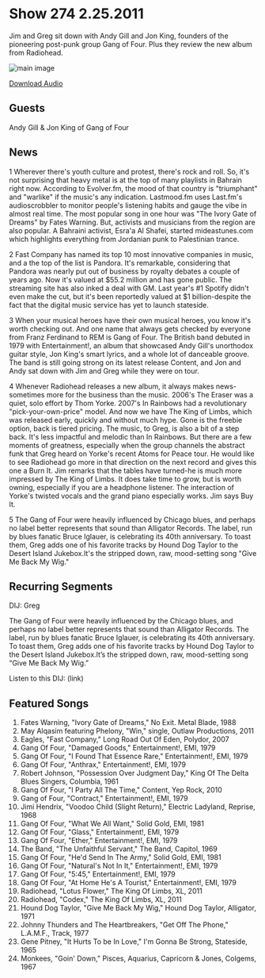 # Show 274 2.25.2011
Jim and Greg sit down with Andy Gill and Jon King, founders of the pioneering post-punk group Gang of Four. Plus they review the new album from Radiohead.

![main image](http://www.soundopinions.org/images/2011/gangoffour.jpg)

[Download Audio](http://audio.soundopinions.org/streams/2011/02/so_20110225.m3u)

## Guests
Andy Gill & Jon King of Gang of Four


## News
1 Wherever there's youth culture and protest, there's rock and roll. So, it's not surprising that heavy metal is at the top of many playlists in Bahrain right now. According to Evolver.fm, the mood of that country is "triumphant" and "warlike" if the music's any indication. Lastmood.fm uses Last.fm's audioscrobbler to monitor people's listening habits and gauge the vibe in almost real time. The most popular song in one hour was "The Ivory Gate of Dreams" by Fates Warning. But, activists and musicians from the region are also popular. A Bahraini activist, Esra'a Al Shafei, started mideastunes.com which highlights everything from Jordanian punk to Palestinian trance.

2 Fast Company has named its top 10 most innovative companies in music, and a the top of the list is Pandora. It's remarkable, considering that Pandora was nearly put out of business by royalty debates a couple of years ago. Now it's valued at $55.2 million and has gone public. The streaming site has also inked a deal with GM. Last year's #1 Spotify didn't even make the cut, but it's been reportedly valued at $1 billion-despite the fact that the digital music service has yet to launch stateside.

3 When your musical heroes have their own musical heroes, you know it's worth checking out. And one name that always gets checked by everyone from Franz Ferdinand to REM is Gang of Four. The British band debuted in 1979 with Entertainment!, an album that showcased Andy Gill's unorthodox guitar style, Jon King's smart lyrics, and a whole lot of danceable groove. The band is still going strong on its latest release Content, and Jon and Andy sat down with Jim and Greg while they were on tour.

4 Whenever Radiohead releases a new album, it always makes news-sometimes more for the business than the music. 2006's The Eraser was a quiet, solo effort by Thom Yorke. 2007's In Rainbows had a revolutionary "pick-your-own-price" model. And now we have The King of Limbs, which was released early, quickly and without much hype. Gone is the freebie option, back is tiered pricing. The music, to Greg, is also a bit of a step back. It's less impactful and melodic than In Rainbows. But there are a few moments of greatness, especially when the group channels the abstract funk that Greg heard on Yorke's recent Atoms for Peace tour. He would like to see Radiohead go more in that direction on the next record and gives this one a Burn It. Jim remarks that the tables have turned-he is much more impressed by The King of Limbs. It does take time to grow, but is worth owning, especially if you are a headphone listener. The interaction of Yorke's twisted vocals and the grand piano especially works. Jim says Buy It.

5 The Gang of Four were heavily influenced by Chicago blues, and perhaps no label better represents that sound than Alligator Records. The label, run by blues fanatic Bruce Iglauer, is celebrating its 40th anniversary. To toast them, Greg adds one of his favorite tracks by Hound Dog Taylor to the Desert Island Jukebox.It's the stripped down, raw, mood-setting song "Give Me Back My Wig."



## Recurring Segments
DIJ: Greg

The Gang of Four were heavily influenced by the Chicago blues, and perhaps no label better represents that sound than Alligator Records. The label, run by blues fanatic Bruce Iglauer, is celebrating its 40th anniversary. To toast them, Greg adds one of his favorite tracks by Hound Dog Taylor to the Desert Island Jukebox.It’s the stripped down, raw, mood-setting song “Give Me Back My Wig.”

Listen to this DIJ: (link)

## Featured Songs
1. Fates Warning, "Ivory Gate of Dreams," No Exit. Metal Blade, 1988
2. May Alqasim featuring Phelony, "Win," single, Outlaw Productions, 2011
3. Eagles, "Fast Company," Long Road Out Of Eden, Polydor, 2007
4. Gang Of Four, "Damaged Goods," Entertainment!, EMI, 1979
5. Gang Of Four, "I Found That Essence Rare," Entertainment!, EMI, 1979
6. Gang Of Four, "Anthrax," Entertainment!, EMI, 1979
7. Robert Johnson, "Possession Over Judgment Day," King Of The Delta Blues Singers, Columbia, 1961
8. Gang Of Four, "I Party All The Time," Content, Yep Rock, 2010
9. Gang of Four, "Contract," Entertainment!, EMI, 1979
10. Jimi Hendrix, "Voodoo Child (Slight Return)," Electric Ladyland, Reprise, 1968
11. Gang Of Four, "What We All Want," Solid Gold, EMI, 1981
12. Gang Of Four, "Glass," Entertainment!, EMI, 1979
13. Gang Of Four, "Ether," Entertainment!, EMI, 1979
14. The Band, "The Unfaithful Servant," The Band, Capitol, 1969
15. Gang Of Four, "He'd Send In The Army," Solid Gold, EMI, 1981
16. Gang Of Four, "Natural's Not In It," Entertainment!, EMI, 1979
17. Gang Of Four, "5:45," Entertainment!, EMI, 1979
18. Gang Of Four, "At Home He's A Tourist," Entertainment!, EMI, 1979
19. Radiohead, "Lotus Flower," The King Of Limbs, XL, 2011
20. Radiohead, "Codex," The King Of Limbs, XL, 2011
21. Hound Dog Taylor, "Give Me Back My Wig," Hound Dog Taylor, Alligator, 1971
22. Johnny Thunders and The Heartbreakers, "Get Off The Phone," L.A.M.F., Track, 1977
23. Gene Pitney, "It Hurts To be In Love," I'm Gonna Be Strong, Stateside, 1965
24. Monkees, "Goin' Down," Pisces, Aquarius, Capricorn & Jones, Colgems, 1967
